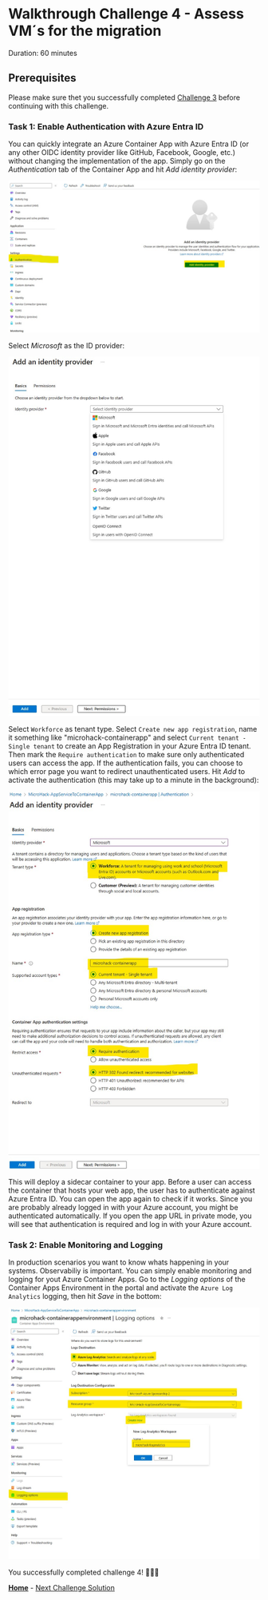 # Walkthrough Challenge 4 - Assess VM´s for the migration

Duration: 60 minutes

## Prerequisites

Please make sure thet you successfully completed [Challenge 3](../challenge-3/solution.md) before continuing with this challenge.

### **Task 1: Enable Authentication with Azure Entra ID**

You can quickly integrate an Azure Container App with Azure Entra ID (or any other OIDC identity provider like GitHub, Facebook, Google, etc.) without changing the implementation of the app. Simply go on the *Authentication* tab of the Container App and hit *Add identity provider*:

![image](./img/challenge-4-authentication.jpg)

Select *Microsoft* as the ID provider:

![image](./img/challenge-4-authenticationselection.jpg)

Select `Workforce` as tenant type.
Select `Create new app registration`, name it something like "microhack-containerapp" and select `Current tenant - Single tenant` to create an App Registration in your Azure Entra ID tenant. Then mark the `Require authentication` to make sure only authenticated users can access the app. If the authentication fails, you can choose to which error page you want to redirect unauthenticated users. Hit *Add* to activate the authentication (this may take up to a minute in the background):

![image](./img/challenge-4-authenticationsetup.jpg)

This will deploy a sidecar container to your app. Before a user can access the container that hosts your web app, the user has to authenticate against Azure Entra ID. You can open the app again to check if it works. Since you are probably already logged in with your Azure account, you might be authenticated automatically. If you open the app URL in private mode, you will see that authentication is required and log in with your Azure account.

### **Task 2: Enable Monitoring and Logging**

In production scenarios you want to know whats happening in your systems. Observabiliy is important. You can simply enable monitoring and logging for yout Azure Container Apps. Go to the *Logging options* of the Container Apps Environment in the portal and activate the `Azure Log Analytics` logging, then hit *Save* in the bottom:

![image](./img/challenge-4-logging.jpg)

You successfully completed challenge 4! 🚀🚀🚀

 **[Home](../../Readme.md)** - [Next Challenge Solution](../challenge-5/solution.md)
